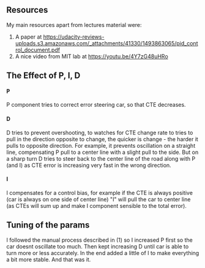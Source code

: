 ## Resources

My main resources apart from lectures material were:
1. A paper at https://udacity-reviews-uploads.s3.amazonaws.com/_attachments/41330/1493863065/pid_control_document.pdf
2. A nice video from MIT lab at https://youtu.be/4Y7zG48uHRo

## The Effect of P, I, D

#### P
P component tries to correct error steering car, so that CTE decreases.

#### D
D tries to prevent overshooting, to watches for CTE change rate to tries to pull in the direction opposite to change,
the quicker is change - the harder it pulls to opposite direction. For example, it prevents oscillation on a straight line,
compensating P pull to a center line with a slight pull to the side. But on a sharp turn D tries to steer back to the center
 line of the road along with P (and I) as CTE error is increasing very fast in the wrong direction.

#### I
I compensates for a control bias, for example if the CTE is always positive (car is always on one side of center line) "I"
will pull the car to center line (as CTEs will sum up and make I component sensible to the total error).

## Tuning of the params

I followed the manual process described in (1) so I increased P first so the car doesnt oscillate too much.
Then kept increasing D until car is able to turn more or less accurately.
In the end added a little of I to make everything a bit more stable.
And that was it.